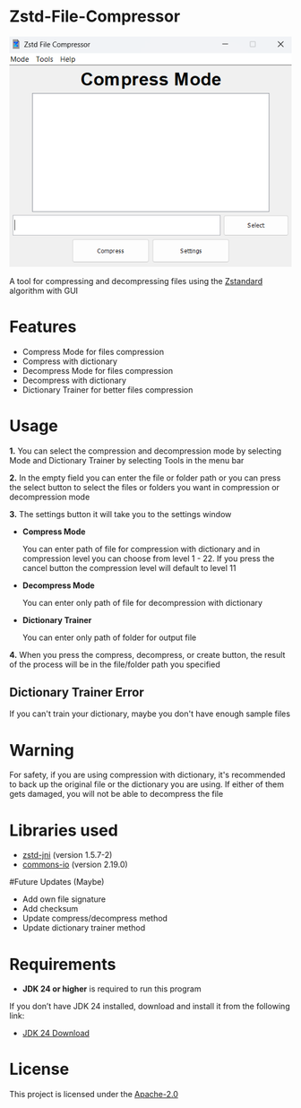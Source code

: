 # Zstd-File-Compressor

![Compressor](screenshot/Compressor.png)

A tool for compressing and decompressing files using the [Zstandard](https://facebook.github.io/zstd/) algorithm with GUI

# Features
- Compress Mode for files compression
- Compress with dictionary 
- Decompress Mode for files compression
- Decompress with dictionary
- Dictionary Trainer for better files compression

# Usage

**1.** You can select the compression and decompression mode by selecting Mode and Dictionary Trainer by selecting Tools in the menu bar

**2.** In the empty field you can enter the file or folder path or you can press the select button to select the files or folders you want in compression or decompression mode

**3.** The settings button it will take you to the settings window

- **Compress Mode**
    
    You can enter path of file for compression with dictionary and in compression level you can choose from level 1 - 22. If you press the cancel button the compression level will default to level 11
  
- **Decompress Mode**

    You can enter only path of file for decompression with dictionary

- **Dictionary Trainer**

    You can enter only path of folder for output file

**4.** When you press the compress, decompress, or create button, the result of the process will be in the file/folder path you specified

## Dictionary Trainer Error

If you can't train your dictionary, maybe you don't have enough sample files

# Warning

For safety, if you are using compression with dictionary, it's recommended to back up the original file or the dictionary you are using. If either of them gets damaged, you will not be able to decompress the file

# Libraries used
- [zstd-jni](https://github.com/luben/zstd-jni) (version 1.5.7-2)
- [commons-io](https://github.com/apache/commons-io) (version 2.19.0)

#Future Updates (Maybe)
- Add own file signature
- Add checksum
- Update compress/decompress method
- Update dictionary trainer method

# Requirements

- **JDK 24 or higher** is required to run this program

If you don’t have JDK 24 installed, download and install it from the following link:

- [JDK 24 Download](https://jdk.java.net/24/)

# License
This project is licensed under the [Apache-2.0](LICENSE)
